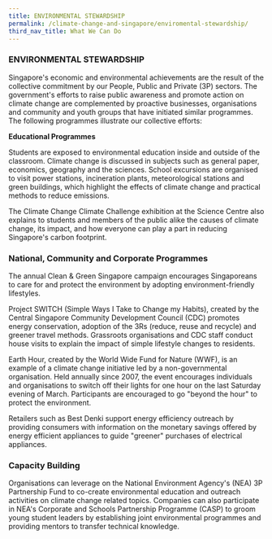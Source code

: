 ```yaml
---
title: ENVIRONMENTAL STEWARDSHIP
permalink: /climate-change-and-singapore/enviromental-stewardship/
third_nav_title: What We Can Do
---
```


### ENVIRONMENTAL STEWARDSHIP

Singapore's economic and environmental achievements are the result of the collective commitment by our People, Public and Private (3P) sectors. The government's efforts to raise public awareness and promote action on climate change are complemented by proactive businesses, organisations and community and youth groups that have initiated similar programmes. The following programmes illustrate our collective efforts:

**Educational Programmes**

Students are exposed to environmental education inside and outside of the classroom. Climate change is discussed in subjects such as general paper, economics, geography and the sciences. School excursions are organised to visit power stations, incineration plants, meteorological stations and green buildings, which highlight the effects of climate change and practical methods to reduce emissions.

The Climate Change Climate Challenge exhibition at the Science Centre also explains to students and members of the public alike the causes of climate change, its impact, and how everyone can play a part in reducing Singapore's carbon footprint.

### National, Community and Corporate Programmes

The annual Clean & Green Singapore campaign encourages Singaporeans to care for and protect the environment by adopting environment-friendly lifestyles.

Project SWITCH (Simple Ways I Take to Change my Habits), created by the Central Singapore Community Development Council (CDC) promotes energy conservation, adoption of the 3Rs (reduce, reuse and recycle) and greener travel methods. Grassroots organisations and CDC staff conduct house visits to explain the impact of simple lifestyle changes to residents.

Earth Hour, created by the World Wide Fund for Nature (WWF), is an example of a climate change initiative led by a non-governmental organisation. Held annually since 2007, the event encourages individuals and organisations to switch off their lights for one hour on the last Saturday evening of March. Participants are encouraged to go "beyond the hour" to protect the environment.

Retailers such as Best Denki support energy efficiency outreach by providing consumers with information on the monetary savings offered by energy efficient appliances to guide "greener" purchases of electrical appliances.

### Capacity Building

Organisations can leverage on the National Environment Agency's (NEA) 3P Partnership Fund to co-create environmental education and outreach activities on climate change related topics.
Companies can also participate in NEA's Corporate and Schools Partnership Programme (CASP) to groom young student leaders by establishing joint environmental programmes and providing mentors to transfer technical knowledge.